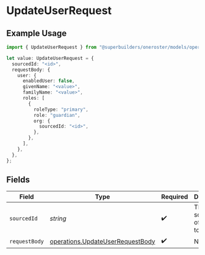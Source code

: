 # UpdateUserRequest

## Example Usage

```typescript
import { UpdateUserRequest } from "@superbuilders/oneroster/models/operations";

let value: UpdateUserRequest = {
  sourcedId: "<id>",
  requestBody: {
    user: {
      enabledUser: false,
      givenName: "<value>",
      familyName: "<value>",
      roles: [
        {
          roleType: "primary",
          role: "guardian",
          org: {
            sourcedId: "<id>",
          },
        },
      ],
    },
  },
};
```

## Fields

| Field                                                                                | Type                                                                                 | Required                                                                             | Description                                                                          |
| ------------------------------------------------------------------------------------ | ------------------------------------------------------------------------------------ | ------------------------------------------------------------------------------------ | ------------------------------------------------------------------------------------ |
| `sourcedId`                                                                          | *string*                                                                             | :heavy_check_mark:                                                                   | The sourcedId of the user to update                                                  |
| `requestBody`                                                                        | [operations.UpdateUserRequestBody](../../models/operations/updateuserrequestbody.md) | :heavy_check_mark:                                                                   | N/A                                                                                  |